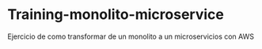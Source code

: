 # Training-monolito-microservice
Ejercicio de como transformar de un monolito a un microservicios con AWS
